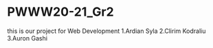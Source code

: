 # PWWW20-21_Gr2
this is our project for Web Development
1.Ardian Syla
2.Clirim Kodraliu
3.Auron Gashi